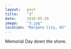 ```yaml
---
layout:   post
title:    "3"
date:     2016-05-29
image:    "3.jpg"
location: "Margate City, NJ"
---
```


Memorial Day down the shore.

